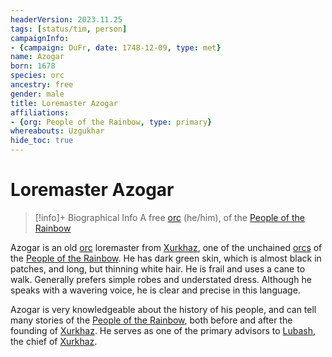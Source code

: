 ```yaml
---
headerVersion: 2023.11.25
tags: [status/tim, person]
campaignInfo:
- {campaign: DuFr, date: 1748-12-09, type: met}
name: Azogar
born: 1678
species: orc
ancestry: free
gender: male
title: Loremaster Azogar
affiliations:
- {org: People of the Rainbow, type: primary}
whereabouts: Uzgukhar
hide_toc: true
---
```


# Loremaster Azogar
>[!info]+ Biographical Info
> A free [orc](<../../species/children-of-the-embodied-gods/orcs/orcs.md>) (he/him), of the [People of the Rainbow](<../../groups/orc-hordes/people-of-the-rainbow.md>)
> 
> 
>> 
>> 

Azogar is an old [orc](<../../species/children-of-the-embodied-gods/orcs/orcs.md>) loremaster from [Xurkhaz](<../../gazetteer/istaros-watershed/xurkhaz/xurkhaz.md>), one of the unchained [orcs](<../../species/children-of-the-embodied-gods/orcs/orcs.md>) of the [People of the Rainbow](<../../groups/orc-hordes/people-of-the-rainbow.md>). He has dark green skin, which is almost black in patches, and long, but thinning white hair. He is frail and uses a cane to walk. Generally prefers simple robes and understated dress. Although he speaks with a wavering voice, he is clear and precise in this language. 

Azogar is very knowledgeable about the history of his people, and can tell many stories of the [People of the Rainbow](<../../groups/orc-hordes/people-of-the-rainbow.md>), both before and after the founding of [Xurkhaz](<../../gazetteer/istaros-watershed/xurkhaz/xurkhaz.md>). He serves as one of the primary advisors to [Lubash](<./lubash.md>), the chief of [Xurkhaz](<../../gazetteer/istaros-watershed/xurkhaz/xurkhaz.md>). 

